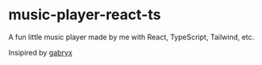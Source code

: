 # music-player-react-ts

A fun little music player made by me with React, TypeScript, Tailwind, etc. 

Insipired by [gabryx](https://GitHub.com/therealgabryx)
